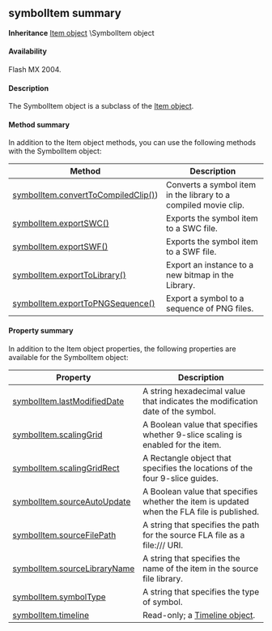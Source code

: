 ## symbolItem summary

**Inheritance** [Item object](../Item_object/item_summary.md) \SymbolItem object

#### Availability

Flash MX 2004.

#### Description

The SymbolItem object is a subclass of the [Item object](../Item_object/item_summary.md).

#### Method summary

In addition to the Item object methods, you can use the following methods with the SymbolItem object:

| **Method**                                                                | **Description**                                                 |
|---------------------------------------------------------------------------|-----------------------------------------------------------------|
| [symbolItem.convertToCompiledClip()](../SymbolItem_object/symbolItem.md)) | Converts a symbol item in the library to a compiled movie clip. |
| [symbolItem.exportSWC()](../SymbolItem_object/symbolIte1.md)                                   | Exports the symbol item to a SWC file.                          |
| [symbolItem.exportSWF()](../SymbolItem_object/symbolIte2.md)                                   | Exports the symbol item to a SWF file.                          |
| [symbolItem.exportToLibrary()](../SymbolItem_object/symbolIte3.md)                             | Export an instance to a new bitmap in the Library.              |
| [symbolItem.exportToPNGSequence()](../SymbolItem_object/symbolIte4.md)                         | Export a symbol to a sequence of PNG files.                     |

#### Property summary

In addition to the Item object properties, the following properties are available for the SymbolItem object:

| **Property**                                  | **Description**                                                                            |
|-----------------------------------------------|--------------------------------------------------------------------------------------------|
| [symbolItem.lastModifiedDate](../SymbolItem_object/symbolIte5.md)  | A string hexadecimal value that indicates the modification date of the symbol.             |
| [symbolItem.scalingGrid](../SymbolItem_object/symbolIte6.md)       | A Boolean value that specifies whether 9-slice scaling is enabled for the item.            |
| [symbolItem.scalingGridRect](../SymbolItem_object/symbolIte7.md)   | A Rectangle object that specifies the locations of the four 9-slice guides.                |
| [symbolItem.sourceAutoUpdate](../SymbolItem_object/symbolIte8.md)  | A Boolean value that specifies whether the item is updated when the FLA file is published. |
| [symbolItem.sourceFilePath](../SymbolItem_object/symbolIte9.md)    | A string that specifies the path for the source FLA file as a file:/// URI.                |
| [symbolItem.sourceLibraryName](../SymbolItem_object/symbolIt10.md) | A string that specifies the name of the item in the source file library.                   |
| [symbolItem.symbolType](../SymbolItem_object/symbolIt11.md)        | A string that specifies the type of symbol.                                                |
| [symbolItem.timeline](../SymbolItem_object/symbolIt12.md)          | Read-only; a [Timeline object](../Timeline_object/timeline_summary.md).                                            |

<span id="symbolItem.convertToCompiledClip()" class="anchor"></span>

